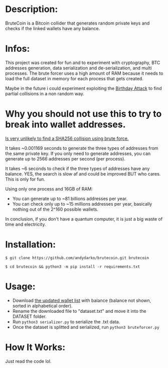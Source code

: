 # Description:

BruteCoin is a Bitcoin collider that generates random private keys and checks if the linked wallets have any balance.

# Infos:

This project was created for fun and to experiment with cryptography, BTC addresses generation, data serialization and de-serialization, and multi processes.
The brute forcer uses a high amount of RAM because it needs to load the full dataset in memory for each process that gets created.

Maybe in the future i could experiment exploiting the <a href="https://en.wikipedia.org/wiki/Birthday_attack">Birthday Attack</a> to find partial collisions in a non random way.

# Why you should not use this to try to break into wallet addresses.

<a href="https://crypto.stackexchange.com/questions/47809/why-havent-any-sha-256-collisions-been-found-yet"> Is very unlikely to find a SHA256 collision using brute force.</a>

It takes ~0.001169 seconds to generate the three types of addresses from the same private key.
If you only need to generate addresses, you can generate up to 2566 addresses per second (per process).

It takes ~6 seconds to check if the three types of addresses have any balance.
YES, the search is slow af and could be improved BUT who cares. This is only for fun.

Using only one process and 16GB of RAM:
- You can generate up to ~81 billions addresses per year.
- You can check only up to ~15 millions addresses per year, basically nothing out of the 2^160 possible wallets.

In conclusion, if you don't have a quantum computer, it is just a big waste of time and electricity.

# Installation:

```
$ git clone https://github.com/andydarko/brutecoin.git brutecoin

$ cd brutecoin && python3 -m pip install -r requirements.txt
```

# Usage:

- Download <a href="http://addresses.loyce.club/">the updated wallet list</a> with balance (balance not shown, sorted in alphabetical order).
- Rename the downloaded file to "dataset.txt" and move it into the DATASET folder.
- Run ```python3 serializer.py``` to serialize the .txt data.
- Once the dataset is splitted and serialized, run ```python3 bruteforcer.py```

# How It Works:

Just read the code lol.
